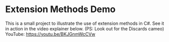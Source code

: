 # Extension Methods Demo
This is a small project to illustrate the use of extension methods in C#. 
See it in action in the video explainer below. (PS: Look out for the Discards cameo)
YouTube: https://youtu.be/BKJGnmWcCVw